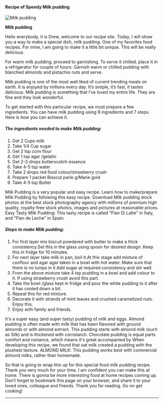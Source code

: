             

#### Recipe of Speedy Milk pudding

![Milk pudding](https://img-global.cpcdn.com/recipes/70c2741d68ff8146/751x532cq70/milk-pudding-recipe-main-photo.jpg)

**Milk pudding**

Hello everybody, it is Drew, welcome to our recipe site. Today, I will show you a way to make a special dish, milk pudding. One of my favorites food recipes. For mine, I am going to make it a little bit unique. This will be really delicious.

For warm milk pudding, proceed to garnishing. To serve it chilled, place it in a refrigerator for couple of hours. Garnish warm or chilled pudding with blanched almonds and pistachio nuts and serve.

Milk pudding is one of the most well liked of current trending meals on earth. It is enjoyed by millions every day. It’s simple, it’s fast, it tastes delicious. Milk pudding is something that I’ve loved my entire life. They are fine and they look wonderful.

To get started with this particular recipe, we must prepare a few ingredients. You can have milk pudding using 9 ingredients and 7 steps. Here is how you can achieve it.

##### The ingredients needed to make Milk pudding:

1.  Get 2 Cups milk
2.  Take 1/4 Cup sugar
3.  Get 2 tsp corn flour
4.  Get 1 tsp agar /gelatin
5.  Get 2-3 drops butterscotch essence
6.  Take 4-5 tsp water
7.  Take 2 drops red food colour/strawberry crush
8.  Prepare 1 packet Bisscut parle g/Marie gold
9.  Take 4-5 tsp Butter

Milk Pudding is a very popular and easy recipe. Learn how to make/prepare Milk Pudding by following this easy recipe. Download Milk pudding stock photos at the best stock photography agency with millions of premium high quality, royalty-free stock photos, images and pictures at reasonable prices. Easy Tasty Milk Pudding: This tasty recipe is called "Flan Di Latte" in Italy, and "Flan de Leche" in Spain.

##### Steps to make Milk pudding:

1.  For first layer mix biscuit powdered with butter to make a thick consistency.Set this in the glass using spoon for desired design. Keep this in fridge for 10 minutes.
2.  For next layer take milk in pan, boil it.At this stage add mixture of conflour and agar agar taken in a bowl with hot water. Make sure that there is no lumps in it.Add sugar at required consistency and stir well.
3.  From the above mixture take 4 tsp pudding in a bowl and add colour to it. If using strawberry crush avoid this part.
4.  Take the bowl /glass kept in fridge and pour the white pudding to it after it has cooled down a bit.
5.  Repeat this for red mixture.
6.  Decorate it with strands of mint leaves and crushed caramelized nuts. Enjoy this.
7.  Enjoy with family and friends.

It's a super easy (and super tasty) pudding of milk and eggs. Almond pudding is often made with milk that has been flavored with ground almonds or with almond extract. This pudding starts with almond milk (such as Silk) and is thickened with cornstarch. Chocolate pudding is equal parts comfort and romance, which means it's great accompanied by When developing this recipe, we found that oat milk created a pudding with the plushest texture. ALMOND MILK: This pudding works best with commercial almond milks, rather than homemade.

So that is going to wrap this up for this special food milk pudding recipe. Thank you very much for your time. I am confident you can make this at home. There is gonna be more interesting food at home recipes coming up. Don’t forget to bookmark this page on your browser, and share it to your loved ones, colleague and friends. Thank you for reading. Go on get cooking!

* * *